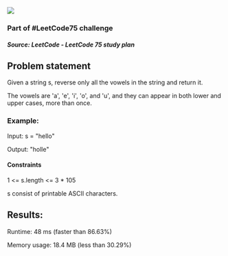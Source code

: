 <img src='https://img.shields.io/badge/Difficulty-Easy-green'>

<h3>Part of #LeetCode75 challenge</h3>

<h5>Source: LeetCode - LeetCode 75 study plan</h5>

<h2>Problem statement</h2>

Given a string s, reverse only all the vowels in the string and return it.

The vowels are 'a', 'e', 'i', 'o', and 'u', and they can appear in both lower and upper cases, more than once.

<h3>Example:</h3>

Input: s = "hello"

Output: "holle"

<h4>Constraints</h4>

1 <= s.length <= 3 * 105

s consist of printable ASCII characters.

<h2>Results:</h2>

<p>Runtime: 48 ms (faster than 86.63%)</p>
Memory usage: 18.4 MB (less than 30.29%)